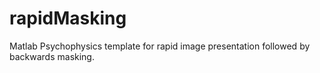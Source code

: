 # rapidMasking
Matlab Psychophysics template for rapid image presentation followed by backwards masking.
